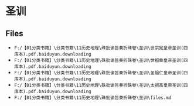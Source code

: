 # 圣训

## Files

- `F:/【01分类书籍】\分类书籍\11历史地理\硃批谕旨奏折硃卷\圣训\世宗宪皇帝圣训(四库本).pdf.baiduyun.downloading`
- `F:/【01分类书籍】\分类书籍\11历史地理\硃批谕旨奏折硃卷\圣训\世祖章皇帝圣训(四库本).pdf.baiduyun.downloading`
- `F:/【01分类书籍】\分类书籍\11历史地理\硃批谕旨奏折硃卷\圣训\圣祖仁皇帝圣训(四库本).pdf.baiduyun.downloading`
- `F:/【01分类书籍】\分类书籍\11历史地理\硃批谕旨奏折硃卷\圣训\太祖高皇帝圣训(四库本).pdf.baiduyun.downloading`
- `F:/【01分类书籍】\分类书籍\11历史地理\硃批谕旨奏折硃卷\圣训\files.md`
